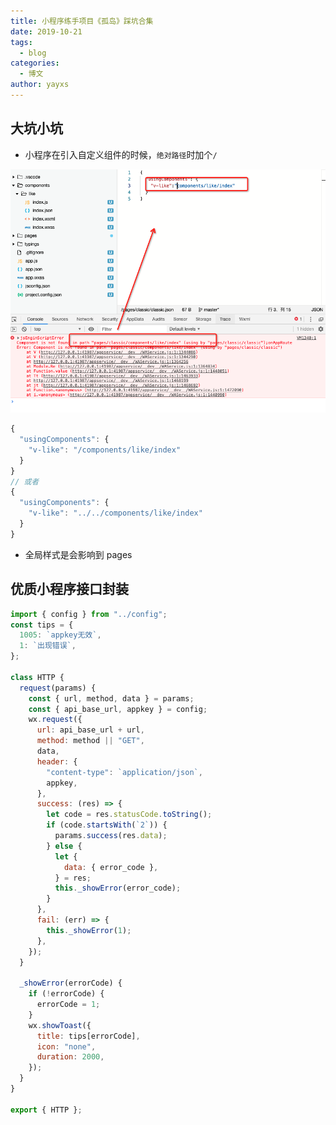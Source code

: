 ```yaml
---
title: 小程序练手项目《孤岛》踩坑合集
date: 2019-10-21
tags:
  - blog
categories:
  - 博文
author: yayxs
---
```


## 大坑小坑

- 小程序在引入自定义组件的时候，`绝对路径`时加个`/`

<!-- ![](../../images/QQ20191021-2.png) -->

<img src="../../../assets/images/images/QQ20191021-2.png" alt="">

```js
{
  "usingComponents": {
    "v-like": "/components/like/index"
  }
}
// 或者
{
  "usingComponents": {
    "v-like": "../../components/like/index"
  }
}
```

- 全局样式是会影响到 pages

## 优质小程序接口封装

```js
import { config } from "../config";
const tips = {
  1005: `appkey无效`,
  1: `出现错误`,
};

class HTTP {
  request(params) {
    const { url, method, data } = params;
    const { api_base_url, appkey } = config;
    wx.request({
      url: api_base_url + url,
      method: method || "GET",
      data,
      header: {
        "content-type": `application/json`,
        appkey,
      },
      success: (res) => {
        let code = res.statusCode.toString();
        if (code.startsWith(`2`)) {
          params.success(res.data);
        } else {
          let {
            data: { error_code },
          } = res;
          this._showError(error_code);
        }
      },
      fail: (err) => {
        this._showError(1);
      },
    });
  }

  _showError(errorCode) {
    if (!errorCode) {
      errorCode = 1;
    }
    wx.showToast({
      title: tips[errorCode],
      icon: "none",
      duration: 2000,
    });
  }
}

export { HTTP };
```
